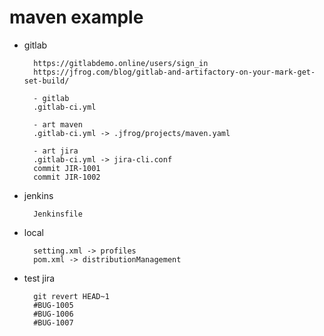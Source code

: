 # maven example

- gitlab

        https://gitlabdemo.online/users/sign_in
        https://jfrog.com/blog/gitlab-and-artifactory-on-your-mark-get-set-build/

        - gitlab
        .gitlab-ci.yml
        
        - art maven
        .gitlab-ci.yml -> .jfrog/projects/maven.yaml

        - art jira
        .gitlab-ci.yml -> jira-cli.conf
        commit JIR-1001
        commit JIR-1002

- jenkins

        Jenkinsfile

- local

        setting.xml -> profiles
        pom.xml -> distributionManagement

- test jira

        git revert HEAD~1
        #BUG-1005
        #BUG-1006
        #BUG-1007

        